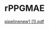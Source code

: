 # rPPGMAE
[pipelinenew1 (1).pdf](https://github.com/linuxsino/rPPGMAE/files/11636995/pipelinenew1.1.pdf)
